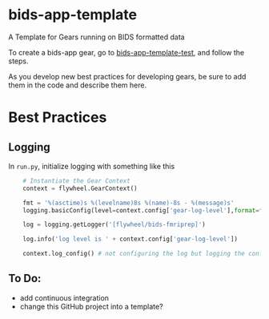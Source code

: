 # bids-app-template
A Template for Gears running on BIDS formatted data

To create a bids-app gear, go to [bids-app-template-test](https://github.com/flywheel-apps/bids-app-template-test), and follow the steps.

As you develop new best practices for developing gears, be sure to add them in the code and describe them here.

# Best Practices

## Logging

In `run.py`, initialize logging with something like this

```python
    # Instantiate the Gear Context
    context = flywheel.GearContext()

    fmt = '%(asctime)s %(levelname)8s %(name)-8s - %(message)s'
    logging.basicConfig(level=context.config['gear-log-level'],format=fmt)

    log = logging.getLogger('[flywheel/bids-fmriprep]')

    log.info('log level is ' + context.config['gear-log-level'])

    context.log_config() # not configuring the log but logging the config
```

## To Do:
  * add continuous integration
  * change this GitHub project into a template?
